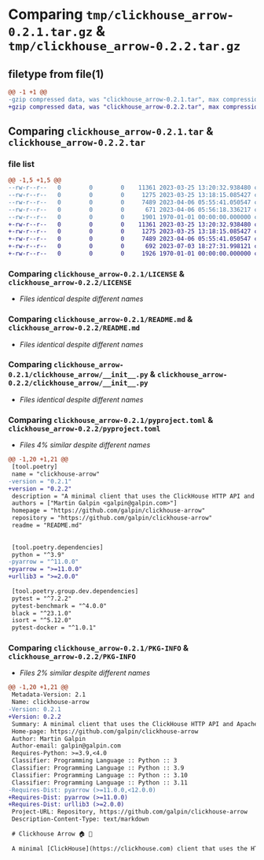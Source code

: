 # Comparing `tmp/clickhouse_arrow-0.2.1.tar.gz` & `tmp/clickhouse_arrow-0.2.2.tar.gz`

## filetype from file(1)

```diff
@@ -1 +1 @@
-gzip compressed data, was "clickhouse_arrow-0.2.1.tar", max compression
+gzip compressed data, was "clickhouse_arrow-0.2.2.tar", max compression
```

## Comparing `clickhouse_arrow-0.2.1.tar` & `clickhouse_arrow-0.2.2.tar`

### file list

```diff
@@ -1,5 +1,5 @@
--rw-r--r--   0        0        0    11361 2023-03-25 13:20:32.938480 clickhouse_arrow-0.2.1/LICENSE
--rw-r--r--   0        0        0     1275 2023-03-25 13:18:15.085427 clickhouse_arrow-0.2.1/README.md
--rw-r--r--   0        0        0     7489 2023-04-06 05:55:41.050547 clickhouse_arrow-0.2.1/clickhouse_arrow/__init__.py
--rw-r--r--   0        0        0      671 2023-04-06 05:56:18.336217 clickhouse_arrow-0.2.1/pyproject.toml
--rw-r--r--   0        0        0     1901 1970-01-01 00:00:00.000000 clickhouse_arrow-0.2.1/PKG-INFO
+-rw-r--r--   0        0        0    11361 2023-03-25 13:20:32.938480 clickhouse_arrow-0.2.2/LICENSE
+-rw-r--r--   0        0        0     1275 2023-03-25 13:18:15.085427 clickhouse_arrow-0.2.2/README.md
+-rw-r--r--   0        0        0     7489 2023-04-06 05:55:41.050547 clickhouse_arrow-0.2.2/clickhouse_arrow/__init__.py
+-rw-r--r--   0        0        0      692 2023-07-03 18:27:31.998121 clickhouse_arrow-0.2.2/pyproject.toml
+-rw-r--r--   0        0        0     1926 1970-01-01 00:00:00.000000 clickhouse_arrow-0.2.2/PKG-INFO
```

### Comparing `clickhouse_arrow-0.2.1/LICENSE` & `clickhouse_arrow-0.2.2/LICENSE`

 * *Files identical despite different names*

### Comparing `clickhouse_arrow-0.2.1/README.md` & `clickhouse_arrow-0.2.2/README.md`

 * *Files identical despite different names*

### Comparing `clickhouse_arrow-0.2.1/clickhouse_arrow/__init__.py` & `clickhouse_arrow-0.2.2/clickhouse_arrow/__init__.py`

 * *Files identical despite different names*

### Comparing `clickhouse_arrow-0.2.1/pyproject.toml` & `clickhouse_arrow-0.2.2/pyproject.toml`

 * *Files 4% similar despite different names*

```diff
@@ -1,20 +1,21 @@
 [tool.poetry]
 name = "clickhouse-arrow"
-version = "0.2.1"
+version = "0.2.2"
 description = "A minimal client that uses the ClickHouse HTTP API and Apache Arrow."
 authors = ["Martin Galpin <galpin@galpin.com>"]
 homepage = "https://github.com/galpin/clickhouse-arrow"
 repository = "https://github.com/galpin/clickhouse-arrow"
 readme = "README.md"
 
 
 [tool.poetry.dependencies]
 python = "^3.9"
-pyarrow = "^11.0.0"
+pyarrow = ">=11.0.0"
+urllib3 = ">=2.0.0"
 
 [tool.poetry.group.dev.dependencies]
 pytest = "^7.2.2"
 pytest-benchmark = "^4.0.0"
 black = "^23.1.0"
 isort = "^5.12.0"
 pytest-docker = "^1.0.1"
```

### Comparing `clickhouse_arrow-0.2.1/PKG-INFO` & `clickhouse_arrow-0.2.2/PKG-INFO`

 * *Files 2% similar despite different names*

```diff
@@ -1,20 +1,21 @@
 Metadata-Version: 2.1
 Name: clickhouse-arrow
-Version: 0.2.1
+Version: 0.2.2
 Summary: A minimal client that uses the ClickHouse HTTP API and Apache Arrow.
 Home-page: https://github.com/galpin/clickhouse-arrow
 Author: Martin Galpin
 Author-email: galpin@galpin.com
 Requires-Python: >=3.9,<4.0
 Classifier: Programming Language :: Python :: 3
 Classifier: Programming Language :: Python :: 3.9
 Classifier: Programming Language :: Python :: 3.10
 Classifier: Programming Language :: Python :: 3.11
-Requires-Dist: pyarrow (>=11.0.0,<12.0.0)
+Requires-Dist: pyarrow (>=11.0.0)
+Requires-Dist: urllib3 (>=2.0.0)
 Project-URL: Repository, https://github.com/galpin/clickhouse-arrow
 Description-Content-Type: text/markdown
 
 # Clickhouse Arrow 🏠 🏹
 
 A minimal [ClickHouse](https://clickhouse.com) client that uses the HTTP API and Apache Arrow.
```

